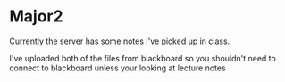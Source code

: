 # Major2
Currently the server has some notes I've picked up in class.

I've uploaded both of the files from blackboard so you shouldn't need to connect to blackboard unless your looking at lecture notes

